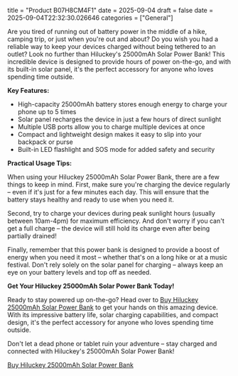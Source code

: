 title = "Product B07H8CM4F1"
date = 2025-09-04
draft = false
date = 2025-09-04T22:32:30.026646
categories = ["General"]

Are you tired of running out of battery power in the middle of a hike, camping trip, or just when you're out and about? Do you wish you had a reliable way to keep your devices charged without being tethered to an outlet? Look no further than Hiluckey's 25000mAh Solar Power Bank! This incredible device is designed to provide hours of power on-the-go, and with its built-in solar panel, it's the perfect accessory for anyone who loves spending time outside.

**Key Features:**

* High-capacity 25000mAh battery stores enough energy to charge your phone up to 5 times
* Solar panel recharges the device in just a few hours of direct sunlight
* Multiple USB ports allow you to charge multiple devices at once
* Compact and lightweight design makes it easy to slip into your backpack or purse
* Built-in LED flashlight and SOS mode for added safety and security

**Practical Usage Tips:**

When using your Hiluckey 25000mAh Solar Power Bank, there are a few things to keep in mind. First, make sure you're charging the device regularly – even if it's just for a few minutes each day. This will ensure that the battery stays healthy and ready to use when you need it.

Second, try to charge your devices during peak sunlight hours (usually between 10am-4pm) for maximum efficiency. And don't worry if you can't get a full charge – the device will still hold its charge even after being partially drained!

Finally, remember that this power bank is designed to provide a boost of energy when you need it most – whether that's on a long hike or at a music festival. Don't rely solely on the solar panel for charging – always keep an eye on your battery levels and top off as needed.

**Get Your Hiluckey 25000mAh Solar Power Bank Today!**

Ready to stay powered up on-the-go? Head over to [Buy Hiluckey 25000mAh Solar Power Bank](https://www.amazon.com/dp/B07H8CM4F1) to get your hands on this amazing device. With its impressive battery life, solar charging capabilities, and compact design, it's the perfect accessory for anyone who loves spending time outside.

Don't let a dead phone or tablet ruin your adventure – stay charged and connected with Hiluckey's 25000mAh Solar Power Bank!

[Buy Hiluckey 25000mAh Solar Power Bank](https://www.amazon.com/dp/B07H8CM4F1)
